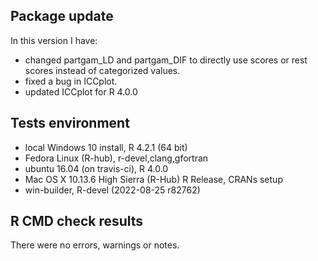## Package update

In this version I have:

* changed partgam_LD and partgam_DIF to directly use scores or rest scores instead of categorized values.
* fixed a bug in ICCplot. 
* updated ICCplot for R 4.0.0 


## Tests environment 

* local Windows 10 install, R 4.2.1 (64 bit)
* Fedora Linux (R-hub), r-devel,clang,gfortran
* ubuntu 16.04 (on travis-ci), R 4.0.0
* Mac OS X 10.13.6 High Sierra (R-Hub) R Release, CRANs setup
* win-builder, R-devel (2022-08-25 r82762)



## R CMD check results
There were no errors, warnings or notes.







